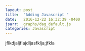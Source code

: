 ```yaml
---
layout: post
title:  "Adding Javascript "
date:   2016-12-22 16:32:39 -0400
jsarr:  graphs/dag_default.js
categories: Javascript
---
```

jflkdjaljflajdljasfklja;jfkla
